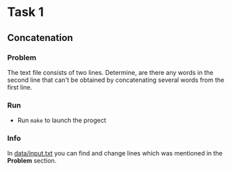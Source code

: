 # Task 1

## Сoncatenation

### Problem

The text file consists of two lines. Determine, are there any words in the second line that can't be obtained by concatenating several words from the first line.

### Run

* Run `make` to launch the progect

### Info

In [data/input.txt](https://github.com/vakulin95/C-tasks/tree/master/1/data) you can find and change lines which was mentioned in the **Problem** section.
